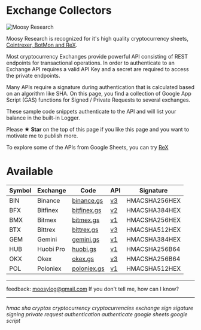 # Exchange Collectors


![Moosy Research](https://sites.google.com/site/moosyresearch/_/rsrc/1511269486745/projects/cryptos/doc/logo.png)

Moosy Research is recognized for it's high quality cryptocurrency sheets, [Cointrexer, BotMon and ReX](https://sites.google.com/site/moosyresearch/projects/cryptos).

Most cryptocurrency Exchanges provide powerful API consisting of REST endpoints for transactional operations.
In order to authenticate to an Exchange API requires a valid API Key and a secret are required to access the private endpoints.

Many APIs require a signature during authentication that is calculated based on an algorithm like SHA.
On this page, you find a collection of Google App Script (GAS) functions for Signed / Private Requests to several exchanges.

These sample code snippets authenticate to the API and will list your balance in the built-in Logger.

Please **★ Star** on the top of this page if you like this page and you want to motivate me to publish more.

To explore some of the APIs from Google Sheets, you can try [ReX](https://sites.google.com/site/moosyresearch/projects/cryptos/doc/rex)


# Available

Symbol   | Exchange | Code   | API| Signature      
---------| -------- |------- | ---| ---------     
BIN | Binance | [binance.gs](https://github.com/moosylog/exchange_collectors/blob/master/binance.gs)    | [v3](https://github.com/binance-exchange/binance-official-api-docs/blob/master/rest-api.md) | HMACSHA256HEX | 
BFX |Bitfinex | [bitfinex.gs](https://github.com/moosylog/exchange_collectors/blob/master/bitfinex.gs)   | [v2](https://docs.bitfinex.com/docs/introduction) | HMACSHA384HEX 
BMX |Bitmex | [bitmex.gs](https://github.com/moosylog/exchange_collectors/blob/master/bitmex.gs)     | [v1](https://www.bitmex.com/app/apiOverview) | HMACSHA256HEX 
BTX |Bittrex | [bittrex.gs](https://github.com/moosylog/exchange_collectors/blob/master/bittrex.gs)    | [v3](https://bittrex.github.io/api) | HMACSHA512HEX 
GEM |Gemini | [gemini.gs](https://github.com/moosylog/exchange_collectors/blob/master/gemini.gs)  | [v1](https://docs.gemini.com/rest-api/) | HMACSHA384HEX 
HUB |Huobi Pro | [huobi.gs](https://github.com/moosylog/exchange_collectors/blob/master/huobi.gs)  | [v1](https://github.com/huobiapi/API_Docs_en) | HMACSHA256B64 
OKX |Okex | [okex.gs](https://github.com/moosylog/exchange_collectors/blob/master/okex.gs)  | [v3](https://www.okex.com/docs/en/) | HMACSHA256B64 
POL |Poloniex | [poloniex.gs](https://github.com/moosylog/exchange_collectors/blob/master/poloniex.gs)  | [v1](https://docs.poloniex.com) | HMACSHA512HEX 

***
feedback: moosylog@gmail.com
If you don't tell me, how can I know?
***

###### hmac sha cryptos cryptocurrency cryptocurrencies exchange sign sigature signing private request authentication authenticate google sheets google script
